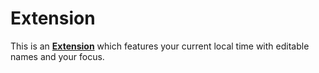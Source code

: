 # Extension
This is an [**Extension**](http://yakeenkapali.com.np/Extension/) which features your current local time with editable names and your focus.

